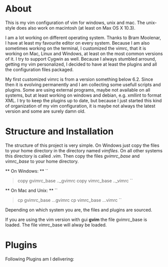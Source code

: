 # About

This is my vim configuration of vim for windows, unix and mac. The unix-style does also work on macintosh (at least on Max OS X 10.3).

I am a lot working on different operating system. Thanks to Bram Moolenar, I have at least my favourite editor on every system. Because I am also sometimes working on the terminal, I customized the vimrc, that it is working on Mac, Linux and Windows, at least on the most common versions of it. I try to support Cygwin as well. Because I always stumbled arround, getting my vim personalized, I decided to have at least the plugins and all the configuration files packaged.

My first customized vimrc is from a version something below 6.2. Since then it is evolving permanently and I am collecting some usefull scripts and plugins. Some are using external programs, maybe not available on all systems, but at least working on windows and debian, e.g. xmllint to format XML. I try to keep the plugins up to date, but because I just started this kind of organization of my vim configuration, it is maybe not always the latest version and some are surely damn old.

# Structure and Installation

The structure of this project is very simple. On Windows just copy the files to your home directory in the directory named *vimfiles*. On all other systems this directory is called *.vim*. Then copy the files *gvimrc_base* and *vimrc_base* to your home directory.

** On Windows: **
``
> copy gvimrc_base ..\_gvimrc
> copy vimrc_base ..\_vimrc
`` 

** On Mac and Unix: **
``
> cp gvimrc_base ..\.gvimrc
> cp vimrc_base ..\.vimrc
`` 

Depending on which system you are, the files and plugins are sourced.

If you are using the vim version with gui **gvim** the file gvimrc_base is loaded. The file vimrc_base will alway be loaded.

# Plugins

Following Plugins am I delivering:


